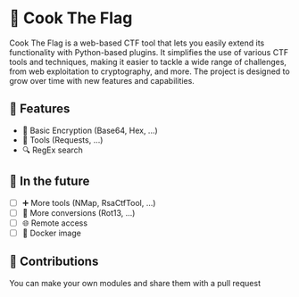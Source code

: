 
# 🏴 Cook The Flag

Cook The Flag is a web-based CTF tool that lets you easily extend its functionality with Python-based plugins. It simplifies the use of various CTF tools and techniques, making it easier to tackle a wide range of challenges, from web exploitation to cryptography, and more. The project is designed to grow over time with new features and capabilities.

## 📃 Features

 - 🧮 Basic Encryption (Base64, Hex, ...)
 - 🔨 Tools (Requests, ...)
 - 🔍 RegEx search

## 🌠 In the future

 - [ ] ➕ More tools (NMap, RsaCtfTool, ...)
 - [ ] 🔧 More conversions (Rot13, ...)
 - [ ] 🌐 Remote access 
 - [ ] 🐳 Docker image

## 👤 Contributions

You can make your own modules and share them with a pull request
